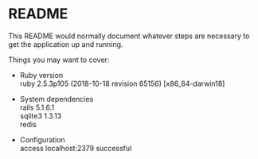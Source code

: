 # README

This README would normally document whatever steps are necessary to get the
application up and running.

Things you may want to cover:

* Ruby version   
 ruby 2.5.3p105 (2018-10-18 revision 65156) [x86_64-darwin18]  

* System dependencies   
  rails 5.1.6.1  
  sqlite3 1.3.13  
  redis  

* Configuration  
  access localhost:2379 successful  


